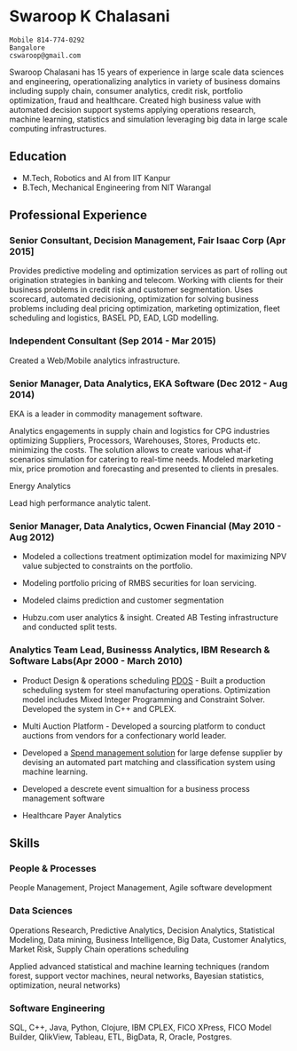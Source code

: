 # Swaroop K Chalasani

```
Mobile 814-774-0292
Bangalore
cswaroop@gmail.com
```

Swaroop Chalasani has 15 years of experience in large scale data sciences and engineering,  operationalizing analytics in variety of business domains including supply chain, consumer analytics, credit risk, portfolio optimization, fraud and healthcare.  Created high business value with automated decision support systems applying operations research, machine learning, statistics and simulation leveraging big data in large scale computing infrastructures.

## Education

* M.Tech, Robotics and AI from IIT Kanpur
* B.Tech, Mechanical Engineering from NIT Warangal


## Professional Experience

### Senior Consultant, Decision Management, Fair Isaac Corp (Apr 2015]

Provides predictive modeling and optimization services as part of rolling out origination strategies in banking and telecom.
Working with clients for their business problems in credit risk and customer segmentation. Uses scorecard, automated decisioning, optimization for solving business problems including deal pricing optimization, marketing optimization, fleet scheduling and logistics, BASEL PD, EAD, LGD modelling.


### Independent Consultant (Sep 2014 - Mar 2015)

Created a Web/Mobile analytics infrastructure.

### Senior Manager, Data Analytics, EKA Software (Dec 2012 - Aug 2014)
EKA is a leader in commodity management software.

Analytics engagements in supply chain and logistics for CPG industries optimizing Suppliers, Processors, Warehouses, Stores, Products etc. minimizing the costs.  The solution allows to create various what-if scenarios simulation for catering to real-time needs. Modeled marketing mix, price promotion and forecasting and presented to clients in presales.

Energy Analytics

Lead high performance analytic talent.

### Senior Manager, Data Analytics, Ocwen Financial (May 2010 - Aug 2012)

* Modeled a collections treatment optimization model for maximizing NPV value subjected to constraints on the portfolio.  

* Modeling portfolio pricing of RMBS securities for loan servicing.

* Modeled claims prediction and customer segmentation

* Hubzu.com user analytics & insight. Created AB Testing infrastructure and conducted split tests.

### Analytics Team Lead, Businesss Analytics, IBM Research & Software Labs(Apr 2000 - March 2010)

* Product Design & operations scheduling [PDOS](http://researcher.watson.ibm.com/researcher/view_group_subpage.php?id=4567) - Built a production scheduling system for steel manufacturing operations.  Optimization model includes Mixed Integer Programming and Constraint Solver.  Developed the system in C++ and CPLEX.

* Multi Auction Platform - Developed a sourcing platform to conduct auctions from vendors for a confectionary world leader.

* Developed a [Spend management solution](http://sigmod.hosting.acm.org/sigmodwp/publications/discs/2006/out/a_swaroop_k_chalasan.htm) for large defense supplier by devising an automated part matching and classification system using machine learning.

* Developed a descrete event simualtion for a business process management software

* Healthcare Payer Analytics

## Skills

### People & Processes

People Management, Project Management, Agile software development

### Data Sciences
Operations Research, Predictive Analytics, Decision Analytics, Statistical Modeling, Data mining, Business Intelligence, Big Data, Customer Analytics, Market Risk, Supply Chain operations scheduling

Applied advanced statistical and machine learning techniques (random forest, support vector machines, neural networks, Bayesian statistics, optimization, neural networks)

### Software Engineering
SQL, C++, Java, Python, Clojure, IBM CPLEX, FICO XPress, FICO Model Builder, QlikView, Tableau, ETL, BigData, R, Oracle, Postgres.

